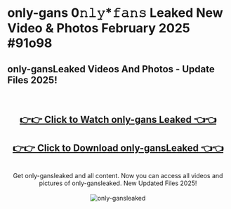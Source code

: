 # only-gans 0𝚗𝚕𝚢*𝚏𝚊𝚗𝚜 Leaked New Video & Photos February 2025 #91o98

<h2>only-gansLeaked Videos And Photos - Update Files 2025!</h2>
<br>
<div align="center">
<h2><a href="https://mediaupload.pro?title=only-gans&ref=11F" rel="nofollow">👉👉 Click to Watch only-gans Leaked 👈👈</a></h2>
<h2><a href="https://mediaupload.pro?title=only-gans&ref=11F" rel="nofollow">👉👉 Click to Download only-gansLeaked 👈👈</a></h2>
<br>
Get only-gansleaked and all content. Now you can access all videos and pictures of only-gansleaked. New Updated Files 2025!
<br>
<br>
<a href="https://mediaupload.pro?title=only-gans&ref=11F" rel="nofollow" data-target="animated-image.originalLink"><img src="https://i.ibb.co/Gkj2r4b/banner.png" alt="only-gansleaked" style="max-width: 100%; display: inline-block;" data-target="animated-image.originalImage"></a>
</div>
<br>

